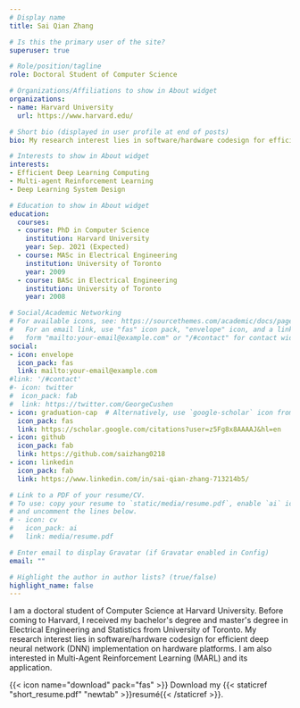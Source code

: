 ```yaml
---
# Display name
title: Sai Qian Zhang

# Is this the primary user of the site?
superuser: true

# Role/position/tagline
role: Doctoral Student of Computer Science

# Organizations/Affiliations to show in About widget
organizations:
- name: Harvard University
  url: https://www.harvard.edu/

# Short bio (displayed in user profile at end of posts)
bio: My research interest lies in software/hardware codesign for efficient deep neural network (DNN) implementation on hardware platforms. I am also interested in multi-agent reinforcement learning (MARL) and its application.

# Interests to show in About widget
interests:
- Efficient Deep Learning Computing
- Multi-agent Reinforcement Learning
- Deep Learning System Design

# Education to show in About widget
education:
  courses:
  - course: PhD in Computer Science
    institution: Harvard University
    year: Sep. 2021 (Expected)
  - course: MASc in Electrical Engineering
    institution: University of Toronto
    year: 2009
  - course: BASc in Electrical Engineering
    institution: University of Toronto
    year: 2008

# Social/Academic Networking
# For available icons, see: https://sourcethemes.com/academic/docs/page-builder/#icons
#   For an email link, use "fas" icon pack, "envelope" icon, and a link in the
#   form "mailto:your-email@example.com" or "/#contact" for contact widget.
social:
- icon: envelope
  icon_pack: fas
  link: mailto:your-email@example.com
#link: '/#contact'
#- icon: twitter
#  icon_pack: fab
#  link: https://twitter.com/GeorgeCushen
- icon: graduation-cap  # Alternatively, use `google-scholar` icon from `ai` icon pack
  icon_pack: fas
  link: https://scholar.google.com/citations?user=z5Fg8x8AAAAJ&hl=en
- icon: github
  icon_pack: fab
  link: https://github.com/saizhang0218
- icon: linkedin
  icon_pack: fab
  link: https://www.linkedin.com/in/sai-qian-zhang-713214b5/

# Link to a PDF of your resume/CV.
# To use: copy your resume to `static/media/resume.pdf`, enable `ai` icons in `params.toml`, 
# and uncomment the lines below.
# - icon: cv
#   icon_pack: ai
#   link: media/resume.pdf

# Enter email to display Gravatar (if Gravatar enabled in Config)
email: ""

# Highlight the author in author lists? (true/false)
highlight_name: false
---
```


I am a doctoral student of Computer Science at Harvard University. Before coming to Harvard, I received my bachelor's degree and master's degree in Electrical Engineering and Statistics from University of Toronto. My research interest lies in software/hardware codesign for efficient deep neural network (DNN) implementation on hardware platforms. I am also interested in Multi-Agent Reinforcement Learning (MARL) and its application.


{{< icon name="download" pack="fas" >}} Download my {{< staticref "short_resume.pdf" "newtab" >}}resumé{{< /staticref >}}.
